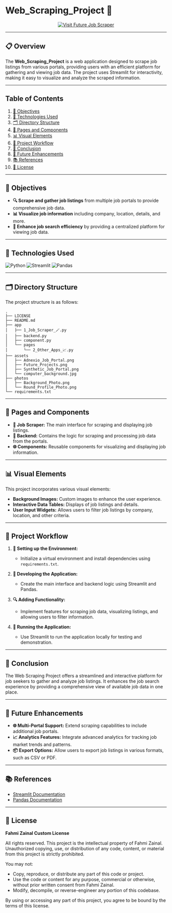# **Web_Scraping_Project 💼**

<!-- Badge to Visit Project -->
<div align="center"> 
    <a href="https://web-scraping-projects.streamlit.app/">
        <img src="https://img.shields.io/badge/Visit%20Future%20Job%20Scraper-brightgreen?style=for-the-badge&logo=streamlit" alt="Visit Future Job Scraper"/>
    </a>
</div>

---

## **📋 Overview**
The **Web_Scraping_Project** is a web application designed to scrape job listings from various portals, providing users with an efficient platform for gathering and viewing job data. The project uses Streamlit for interactivity, making it easy to visualize and analyze the scraped information.

---

## **Table of Contents**

1. [🎯 Objectives](#-objectives)
2. [🔧 Technologies Used](#-technologies-used)
3. [🗂️ Directory Structure](#-directory-structure)
4. [📁 Pages and Components](#-pages-and-components)
5. [📊 Visual Elements](#-visual-elements)
6. [🔄 Project Workflow](#-project-workflow)
7. [🎉 Conclusion](#-conclusion)
8. [🔮 Future Enhancements](#-future-enhancements)
9. [📚 References](#-references)
10. [📜 License](#-license)

---

## **🎯 Objectives**

- **🔍 Scrape and gather job listings** from multiple job portals to provide comprehensive job data.
- **📊 Visualize job information** including company, location, details, and more.
- **💼 Enhance job search efficiency** by providing a centralized platform for viewing job data.

---

## **🔧 Technologies Used**

![Python](https://img.shields.io/badge/python-3670A0?style=for-the-badge&logo=python&logoColor=ffdd54)
![Streamlit](https://img.shields.io/badge/Streamlit-%23FF4B4B.svg?style=for-the-badge&logo=Streamlit&logoColor=white)
![Pandas](https://img.shields.io/badge/pandas-%23150458.svg?style=for-the-badge&logo=pandas&logoColor=white)

---

## **🗂️ Directory Structure**

The project structure is as follows:

```plaintext
.
├── LICENSE
├── README.md
├── app
│   ├── 1_Job_Scraper_🪄.py
│   ├── backend.py
│   ├── component.py
│   └── pages
│       └── 2_Other_Apps_📈.py
├── assets
│   ├── Adnexio_Job_Portal.png
│   ├── Future_Projects.png
│   ├── Synthetic_Job_Portal.png
│   └── computer_background.jpg
├── photos
│   ├── Background_Photo.png
│   └── Round_Profile_Photo.png
└── requirements.txt
```

---

## **📁 Pages and Components**

- **📄 Job Scraper:** The main interface for scraping and displaying job listings.
- **🔧 Backend:** Contains the logic for scraping and processing job data from the portals.
- **🌐 Components:** Reusable components for visualizing and displaying job information.

---

## **📊 Visual Elements**

This project incorporates various visual elements:
- **Background Images:** Custom images to enhance the user experience.
- **Interactive Data Tables:** Displays of job listings and details.
- **User Input Widgets:** Allows users to filter job listings by company, location, and other criteria.

---

## **🔄 Project Workflow**

1. **📂 Setting up the Environment:**
   - Initialize a virtual environment and install dependencies using `requirements.txt`.

2. **🧩 Developing the Application:**
   - Create the main interface and backend logic using Streamlit and Pandas.

3. **🔍 Adding Functionality:**
   - Implement features for scraping job data, visualizing listings, and allowing users to filter information.

4. **🚀 Running the Application:**
   - Use Streamlit to run the application locally for testing and demonstration.

---

## **🎉 Conclusion**

The Web Scraping Project offers a streamlined and interactive platform for job seekers to gather and analyze job listings. It enhances the job search experience by providing a comprehensive view of available job data in one place.

---

## **🔮 Future Enhancements**

- **🌐 Multi-Portal Support:** Extend scraping capabilities to include additional job portals.
- **📈 Analytics Features:** Integrate advanced analytics for tracking job market trends and patterns.
- **📦 Export Options:** Allow users to export job listings in various formats, such as CSV or PDF.

---

## **📚 References**

- [Streamlit Documentation](https://docs.streamlit.io/)
- [Pandas Documentation](https://pandas.pydata.org/docs/)

---

## **📜 License**

**Fahmi Zainal Custom License**

All rights reserved. This project is the intellectual property of Fahmi Zainal. Unauthorized copying, use, or distribution of any code, content, or material from this project is strictly prohibited.

You may not:
- Copy, reproduce, or distribute any part of this code or project.
- Use the code or content for any purpose, commercial or otherwise, without prior written consent from Fahmi Zainal.
- Modify, decompile, or reverse-engineer any portion of this codebase.

By using or accessing any part of this project, you agree to be bound by the terms of this license.
